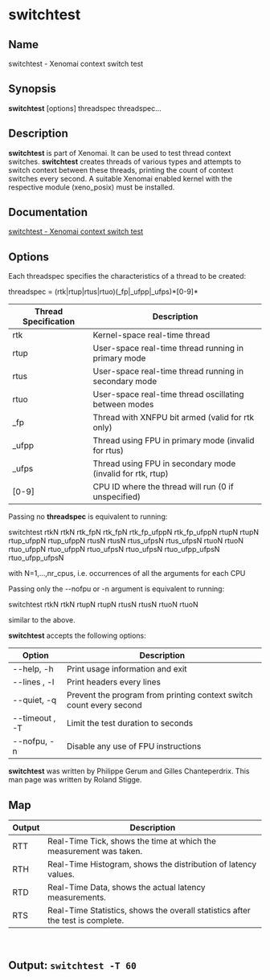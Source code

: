 # switchtest

## Name
switchtest - Xenomai context switch test

## Synopsis
**switchtest** \[options\] threadspec threadspec...

## Description
**switchtest** is part of Xenomai. It can be used to test thread context switches. **switchtest** creates threads of various types and attempts to switch context between these threads, printing the count of context switches every second. A suitable Xenomai enabled kernel with the respective module (xeno\_posix) must be installed.

## Documentation
<a href="https://manpages.debian.org/unstable/xenomai-system-tools/switchtest.1.en.html" target="_blank">switchtest - Xenomai context switch test</a>  


## Options
Each threadspec specifies the characteristics of a thread to be created:

threadspec = (rtk|rtup|rtus|rtuo)(\_fp|\_ufpp|\_ufps)\*\[0-9\]\*

| Thread Specification  | Description                                                |
|-----------------------|------------------------------------------------------------|
| rtk                   | Kernel-space real-time thread                               |
| rtup                  | User-space real-time thread running in primary mode         |
| rtus                  | User-space real-time thread running in secondary mode       |
| rtuo                  | User-space real-time thread oscillating between modes       |
| _fp                   | Thread with XNFPU bit armed (valid for rtk only)            |
| _ufpp                 | Thread using FPU in primary mode (invalid for rtus)        |
| _ufps                 | Thread using FPU in secondary mode (invalid for rtk, rtup) |
| [0-9]                 | CPU ID where the thread will run (0 if unspecified)        |


Passing no **threadspec** is equivalent to running:

switchtest rtkN rtkN rtk\_fpN rtk\_fpN rtk\_fp\_ufppN rtk\_fp\_ufppN rtupN rtupN rtup\_ufppN rtup\_ufppN rtusN rtusN rtus\_ufpsN rtus\_ufpsN rtuoN rtuoN rtuo\_ufppN rtuo\_ufppN rtuo\_ufpsN rtuo\_ufpsN rtuo\_ufpp\_ufpsN rtuo\_ufpp\_ufpsN

with N=1,...,nr\_cpus, i.e. occurrences of all the arguments for each CPU

Passing only the --nofpu or -n argument is equivalent to running:

switchtest rtkN rtkN rtupN rtupN rtusN rtusN rtuoN rtuoN

similar to the above.

**switchtest** accepts the following options:

| Option                   | Description                                          |
|--------------------------|------------------------------------------------------|
| --help, -h               | Print usage information and exit                      |
| --lines <lines>, -l <lines> | Print headers every <lines> lines                    |
| --quiet, -q              | Prevent the program from printing context switch count every second |
| --timeout <duration>, -T <duration> | Limit the test duration to <duration> seconds   |
| --nofpu, -n              | Disable any use of FPU instructions                   |


**switchtest** was written by Philippe Gerum and Gilles Chanteperdrix. This man page was written by Roland Stigge.


## Map
| Output       | Description |
|------------|-------|
| RTT | Real-Time Tick, shows the time at which the measurement was taken. |
| RTH | Real-Time Histogram, shows the distribution of latency values. |
| RTD | Real-Time Data, shows the actual latency measurements. |
| RTS | Real-Time Statistics, shows the overall statistics after the test is complete. |

<br>

## Output: `switchtest -T 60`  

